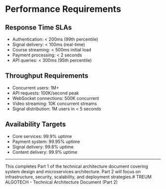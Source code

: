 # Performance Requirements

## Response Time SLAs
- Authentication: < 200ms (99th percentile)
- Signal delivery: < 100ms (real-time)
- Course streaming: < 500ms initial load
- Payment processing: < 2 seconds
- API queries: < 300ms (95th percentile)

## Throughput Requirements
- Concurrent users: 1M+
- API requests: 100K/second peak
- WebSocket connections: 500K concurrent
- Video streaming: 10K concurrent streams
- Signal distribution: 1M users in < 5 seconds

## Availability Targets
- Core services: 99.9% uptime
- Payment system: 99.95% uptime
- Signal delivery: 99.8% uptime
- Content delivery: 99.9% uptime

---

This completes Part 1 of the technical architecture document covering system design and microservices architecture. Part 2 will focus on infrastructure, security, scalability, and deployment strategies.# TREUM ALGOTECH - Technical Architecture Document (Part 2)